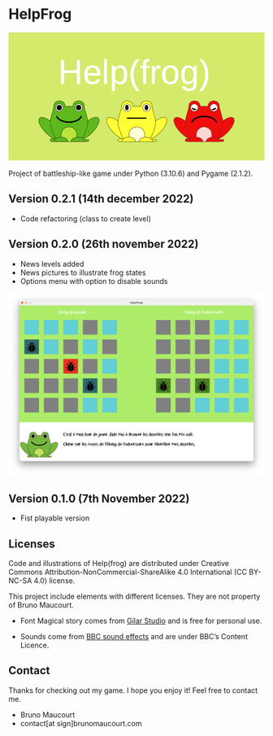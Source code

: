 #	HelpFrog

![Help(frog)](https://raw.githubusercontent.com/BrunoMaucourt/Help-frog/main/Pictures/GitHub_card.png)

Project of battleship-like game under Python (3.10.6) and Pygame (2.1.2).

## Version 0.2.1 (14th december 2022)

- Code refactoring (class to create level)

## Version 0.2.0 (26th november 2022)

- News levels added
- News pictures to illustrate frog states
- Options menu with option to disable sounds

![screenshot](https://raw.githubusercontent.com/BrunoMaucourt/Help-frog/main/Pictures/Screenshots/Screenshot_version2.png)

## Version 0.1.0 (7th November 2022)

- Fist playable version

## Licenses

Code and illustrations of Help(frog) are distributed under Creative Commons Attribution-NonCommercial-ShareAlike 4.0 International (CC BY-NC-SA 4.0) license.

This project include elements with different licenses. They are not property of Bruno Maucourt.

- Font Magical story comes from [Gilar Studio](https://www.dafont.com/magical-story.font) and is free for personal use.

- Sounds come from [BBC sound effects](https://sound-effects.bbcrewind.co.uk/) and are under BBC’s Content Licence.

## Contact

Thanks for checking out my game. I hope you enjoy it! Feel free to contact me.

- Bruno Maucourt
- contact[at sign]brunomaucourt.com